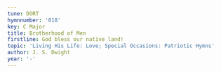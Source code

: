 ```yaml
---
tune: DORT
hymnnumber: '818'
key: C Major
title: Brotherhood of Men
firstline: God bless our native land!
topic: 'Living His Life: Love; Special Occasions: Patriotic Hymns'
author: J. S. Dwight
year: '-'
---
```

